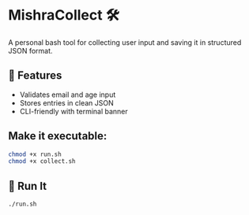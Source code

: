 # MishraCollect 🛠️

A personal bash tool for collecting user input and saving it in structured JSON format.

## 🔧 Features
- Validates email and age input
- Stores entries in clean JSON
- CLI-friendly with terminal banner
## Make it executable:
```bash
chmod +x run.sh
chmod +x collect.sh
```
## 🚀 Run It

```bash
./run.sh
